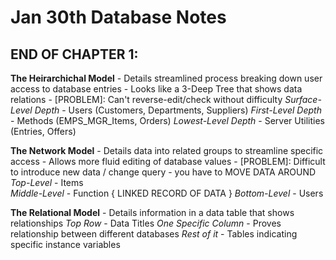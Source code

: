 # Jan 30th Database Notes #

## END OF CHAPTER 1: ##

**The Heirarchichal Model**
    - Details streamlined process breaking down user access to database entries 
    - Looks like a 3-Deep Tree that shows data relations
    - [PROBLEM]: Can't reverse-edit/check without difficulty
    *Surface-Level Depth*
        - Users (Customers, Departments, Suppliers)
    *First-Level Depth*
        - Methods (EMPS_MGR_Items, Orders) 
    *Lowest-Level Depth* 
        - Server Utilities (Entries, Offers)

**The Network Model**
    - Details data into related groups to streamline specific access
    - Allows more fluid editing of database values 
    - [PROBLEM]: Difficult to introduce new data / change query
        - you have to MOVE DATA AROUND 
    *Top-Level*
        - Items  
    *Middle-Level*
        - Function { LINKED RECORD OF DATA }
    *Bottom-Level*
        - Users   

**The Relational Model**
    - Details information in a data table that shows relationships
    *Top Row*
        - Data Titles
    *One Specific Column*
        - Proves relationship between different databases
    *Rest of it*
        - Tables indicating specific instance variables


